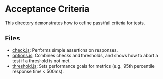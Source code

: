 # Acceptance Criteria

This directory demonstrates how to define pass/fail criteria for tests.

## Files

*   [check.js](./check.js): Performs simple assertions on responses.
*   [options.js](./options.js): Combines checks and thresholds, and shows how to abort a test if a threshold is not met.
*   [threshold.js](./threshold.js): Sets performance goals for metrics (e.g., 95th percentile response time < 500ms).
